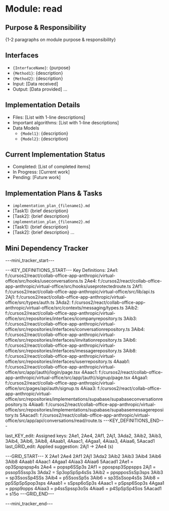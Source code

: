 # Module: read

## Purpose & Responsibility
{1-2 paragraphs on module purpose & responsibility}

## Interfaces
* `{InterfaceName}`: {purpose}
* `{Method1}`: {description}
* `{Method2}`: {description}
* Input: [Data received]
* Output: [Data provided]
...

## Implementation Details
* Files: [List with 1-line descriptions]
* Important algorithms: [List with 1-line descriptions]
* Data Models
    * `{Model1}`: {description}
    * `{Model2}`: {description}

## Current Implementation Status
* Completed: [List of completed items]
* In Progress: [Current work]
* Pending: [Future work]

## Implementation Plans & Tasks
* `implementation_plan_{filename1}.md`
* [Task1]: {brief description}
* [Task2]: {brief description}
* `implementation_plan_{filename2}.md`
* [Task1]: {brief description}
* [Task2]: {brief description} 
...

## Mini Dependency Tracker
---mini_tracker_start---

---KEY_DEFINITIONS_START---
Key Definitions:
2Ae1: f:/cursos2/react/collab-office-app-anthropic/virtual-office/src/hooks/useconversations.ts
2Ae4: f:/cursos2/react/collab-office-app-anthropic/virtual-office/src/hooks/useprotectedroute.ts
2Af1: f:/cursos2/react/collab-office-app-anthropic/virtual-office/src/lib/api.ts
2Aj1: f:/cursos2/react/collab-office-app-anthropic/virtual-office/src/types/auth.ts
3Ada2: f:/cursos2/react/collab-office-app-anthropic/virtual-office/src/contexts/messaging/types.ts
3Aib2: f:/cursos2/react/collab-office-app-anthropic/virtual-office/src/repositories/interfaces/icompanyrepository.ts
3Aib3: f:/cursos2/react/collab-office-app-anthropic/virtual-office/src/repositories/interfaces/iconversationrepository.ts
3Aib4: f:/cursos2/react/collab-office-app-anthropic/virtual-office/src/repositories/interfaces/iinvitationrepository.ts
3Aib6: f:/cursos2/react/collab-office-app-anthropic/virtual-office/src/repositories/interfaces/imessagerepository.ts
3Aib8: f:/cursos2/react/collab-office-app-anthropic/virtual-office/src/repositories/interfaces/iuserrepository.ts
4Aaab1: f:/cursos2/react/collab-office-app-anthropic/virtual-office/src/app/(auth)/login/page.tsx
4Aaac1: f:/cursos2/react/collab-office-app-anthropic/virtual-office/src/app/(auth)/signup/page.tsx
4Agaa1: f:/cursos2/react/collab-office-app-anthropic/virtual-office/src/pages/api/auth/signup.ts
4Aiaa3: f:/cursos2/react/collab-office-app-anthropic/virtual-office/src/repositories/implementations/supabase/supabaseconversationrepository.ts
4Aiaa6: f:/cursos2/react/collab-office-app-anthropic/virtual-office/src/repositories/implementations/supabase/supabasemessagerepository.ts
5Aacad1: f:/cursos2/react/collab-office-app-anthropic/virtual-office/src/app/api/conversations/read/route.ts
---KEY_DEFINITIONS_END---

last_KEY_edit: Assigned keys: 2Ae1, 2Ae4, 2Af1, 2Aj1, 3Ada2, 3Aib2, 3Aib3, 3Aib4, 3Aib6, 3Aib8, 4Aaab1, 4Aaac1, 4Agaa1, 4Aiaa3, 4Aiaa6, 5Aacad1
last_GRID_edit: Applied suggestion: 2Aj1 -> 2Ae4 (s)

---GRID_START---
X 2Ae1 2Ae4 2Af1 2Aj1 3Ada2 3Aib2 3Aib3 3Aib4 3Aib6 3Aib8 4Aaab1 4Aaac1 4Agaa1 4Aiaa3 4Aiaa6 5Aacad1
2Ae1 = op3Spspspsp4s
2Ae4 = popsp6SSp3s
2Af1 = ppospsp3Sppspps
2Aj1 = pssop5Sssp3s
3Ada2 = Sp3opSpSp4sSs
3Aib2 = ppspposSsSp3sps
3Aib3 = sp3SsosSp4SSs
3Aib4 = p5SsosSp5s
3Aib6 = sp3SsSsop4sSs
3Aib8 = ppSSpSpSpop3sps
4Aaab1 = sSpsp6oSp3s
4Aaac1 = pSpsp6Sop3s
4Agaa1 = ppsp9opps
4Aiaa3 = p4ssSpssp3oSs
4Aiaa6 = p4SpSpSp4Sos
5Aacad1 = s15o
---GRID_END---

---mini_tracker_end---
